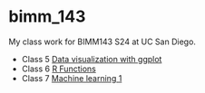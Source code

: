 # bimm_143
My class work for BIMM143 S24 at UC San Diego.

- Class 5 [Data visualization with ggplot](https://github.com/solomonkim0/bimm_143/blob/main/class05/Class05debuged.pdf)
- Class 6 [R Functions](https://github.com/solomonkim0/bimm_143/blob/main/Class6/class6.pdf)
- Class 7 [Machine learning 1](https://github.com/solomonkim0/bimm_143/blob/main/Class07/class7.pdf)

